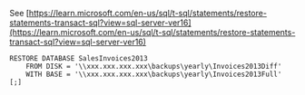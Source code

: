 See [https://learn.microsoft.com/en-us/sql/t-sql/statements/restore-statements-transact-sql?view=sql-server-ver16](https://learn.microsoft.com/en-us/sql/t-sql/statements/restore-statements-transact-sql?view=sql-server-ver16)
```
RESTORE DATABASE SalesInvoices2013
    FROM DISK = '\\xxx.xxx.xxx.xxx\backups\yearly\Invoices2013Diff'
    WITH BASE = '\\xxx.xxx.xxx.xxx\backups\yearly\Invoices2013Full'
[;]
```
